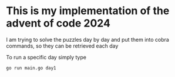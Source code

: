 # This is my implementation of the advent of code 2024

I am trying to solve the puzzles day by day and put them into cobra commands, so they can be retrieved each day

To run a specific day simply type

```bash
go run main.go day1
```